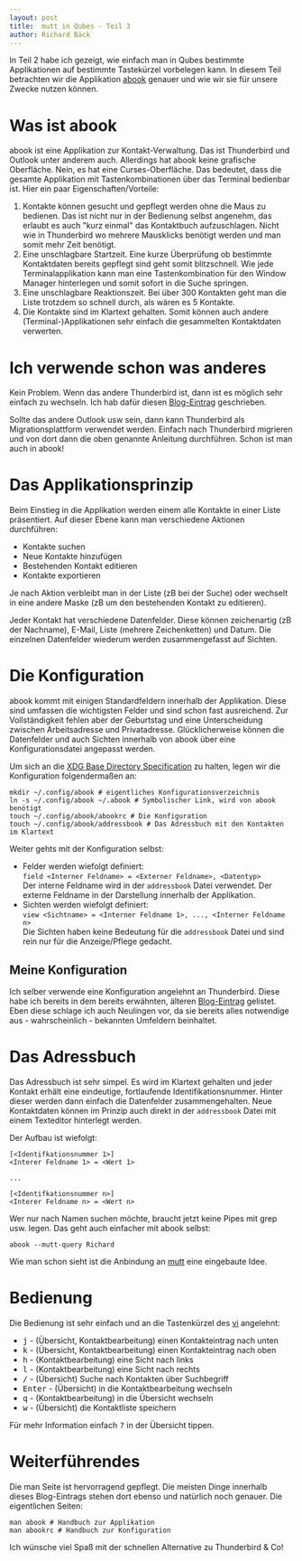 ```yaml
---
layout: post
title:  mutt in Qubes - Teil 3
author: Richard Bäck
---
```


In Teil 2 habe ich gezeigt, wie einfach man in Qubes bestimmte Applikationen auf bestimmte Tastekürzel vorbelegen kann. In diesem Teil betrachten wir die Applikation [abook](https://abook.sourceforge.net/) genauer und wie wir sie für unsere Zwecke nutzen können.

# Was ist abook

abook ist eine Applikation zur Kontakt-Verwaltung. Das ist Thunderbird und Outlook unter anderem auch. Allerdings hat abook keine grafische Oberfläche. Nein, es hat eine Curses-Oberfläche. Das bedeutet, dass die gesamte Applikation mit Tastenkombinationen über das Terminal bedienbar ist. Hier ein paar Eigenschaften/Vorteile:

1. Kontakte können gesucht und gepflegt werden ohne die Maus zu bedienen. Das ist nicht nur in der Bedienung selbst angenehm, das erlaubt es auch "kurz einmal" das Kontaktbuch aufzuschlagen. Nicht wie in Thunderbird wo mehrere Mausklicks benötigt werden und man somit mehr Zeit benötigt.
2. Eine unschlagbare Startzeit. Eine kurze Überprüfung ob bestimmte Kontaktdaten bereits gepflegt sind geht somit blitzschnell. Wie jede Terminalapplikation kann man eine Tastenkombination für den Window Manager hinterlegen und somit sofort in die Suche springen.
3. Eine unschlagbare Reaktionszeit. Bei über 300 Kontakten geht man die Liste trotzdem so schnell durch, als wären es 5 Kontakte.
4. Die Kontakte sind im Klartext gehalten. Somit können auch andere (Terminal-)Applikationen sehr einfach die gesammelten Kontaktdaten verwerten.

# Ich verwende schon was anderes

Kein Problem. Wenn das andere Thunderbird ist, dann ist es möglich sehr einfach zu wechseln. Ich hab dafür diesen [Blog-Eintrag](/2019/12/28/Thunderbird-Kontakte-zu-abook-konvertieren.html) geschrieben.

Sollte das andere Outlook usw sein, dann kann Thunderbird als Migrationsplattform verwendet werden. Einfach nach Thunderbird migrieren und von dort dann die oben genannte Anleitung durchführen. Schon ist man auch in abook!

# Das Applikationsprinzip

Beim Einstieg in die Applikation werden einem alle Kontakte in einer Liste präsentiert. Auf dieser Ebene kann man verschiedene Aktionen durchführen:

* Kontakte suchen
* Neue Kontakte hinzufügen
* Bestehenden Kontakt editieren
* Kontakte exportieren

Je nach Aktion verbleibt man in der Liste (zB bei der Suche) oder wechselt in eine andere Maske (zB um den bestehenden Kontakt zu editieren).

Jeder Kontakt hat verschiedene Datenfelder. Diese können zeichenartig (zB der Nachname), E-Mail, Liste (mehrere Zeichenketten) und Datum. Die einzelnen Datenfelder wiederum werden zusammengefasst auf Sichten.

# Die Konfiguration

abook kommt mit einigen Standardfeldern innerhalb der Applikation. Diese sind umfassen die wichtigsten Felder und sind schon fast ausreichend. Zur Vollständigkeit fehlen aber der Geburtstag und eine Unterscheidung zwischen Arbeitsadresse und Privatadresse. Glücklicherweise können die Datenfelder und auch Sichten innerhalb von abook über eine Konfigurationsdatei angepasst werden.

Um sich an die [XDG Base Directory Specification](https://specifications.freedesktop.org/basedir-spec/basedir-spec-latest.html) zu halten, legen wir die Konfiguration folgendermaßen an:

    mkdir ~/.config/abook # eigentliches Konfigurationsverzeichnis
    ln -s ~/.config/abook ~/.abook # Symbolischer Link, wird von abook benötigt
    touch ~/.config/abook/abookrc # Die Konfiguration
    touch ~/.config/abook/addressbook # Das Adressbuch mit den Kontakten im Klartext

Weiter gehts mit der Konfiguration selbst:

* Felder werden wiefolgt definiert: <br>
  `field <Interner Feldname> = <Externer Feldname>, <Datentyp>` <br>
  Der interne Feldname wird in der `addressbook` Datei verwendet. Der externe Feldname in der Darstellung innerhalb der Applikation.
* Sichten werden wiefolgt definiert: <br>
  `view <Sichtname> = <Interner Feldname 1>, ..., <Interner Feldname n>` <br>
  Die Sichten haben keine Bedeutung für die `addressbook` Datei und sind rein nur für die Anzeige/Pflege gedacht.

## Meine Konfiguration

Ich selber verwende eine Konfiguration angelehnt an Thunderbird. Diese habe ich bereits in dem bereits erwähnten, älteren [Blog-Eintrag](/2019/12/28/Thunderbird-Kontakte-zu-abook-konvertieren.html) gelistet. Eben diese schlage ich auch Neulingen vor, da sie bereits alles notwendige aus - wahrscheinlich - bekannten Umfeldern beinhaltet.

# Das Adressbuch

Das Adressbuch ist sehr simpel. Es wird im Klartext gehalten und jeder Kontakt erhält eine eindeutige, fortlaufende Identifikationsnummer. Hinter dieser werden dann einfach die Datenfelder zusammengehalten. Neue Kontaktdaten können im Prinzip auch direkt in der `addressbook` Datei mit einem Texteditor hinterlegt werden.

Der Aufbau ist wiefolgt:

    [<Identifkationsnummer 1>]
    <Interer Feldname 1> = <Wert 1>

    ...

    [<Identifkationsnummer n>]
    <Interer Feldname n> = <Wert n>

Wer nur nach Namen suchen möchte, braucht jetzt keine Pipes mit grep usw. legen. Das geht auch einfacher mit abook selbst:

    abook --mutt-query Richard

Wie man schon sieht ist die Anbindung an [mutt](https://neomutt.org) eine eingebaute Idee.


# Bedienung

Die Bedienung ist sehr einfach und an die Tastenkürzel des [vi](https://en.wikipedia.org/wiki/Vi) angelehnt:

* <kbd>j</kbd> - (Übersicht, Kontaktbearbeitung) einen Kontakteintrag nach unten
* <kbd>k</kbd> - (Übersicht, Kontaktbearbeitung) einen Kontakteintrag nach oben
* <kbd>h</kbd> - (Kontaktbearbeitung) eine Sicht nach links
* <kbd>l</kbd> - (Kontaktbearbeitung) eine Sicht nach rechts
* <kbd>/</kbd> - (Übersicht) Suche nach Kontakten über Suchbegriff
* <kbd>Enter</kbd> - (Übersicht) in die Kontaktbearbeitung wechseln
* <kbd>q</kbd> - (Kontaktbearbeitung) in die Übersicht wechseln
* <kbd>w</kbd> - (Übersicht) die Kontaktliste speichern

Für mehr Information einfach <kbd>?</kbd> in der Übersicht tippen.

# Weiterführendes

Die man Seite ist hervorragend gepflegt. Die meisten Dinge innerhalb dieses Blog-Eintrags stehen dort ebenso und natürlich noch genauer. Die eigentlichen Seiten:

    man abook # Handbuch zur Applikation
    man abookrc # Handbuch zur Konfiguration

Ich wünsche viel Spaß mit der schnellen Alternative zu Thunderbird & Co!

